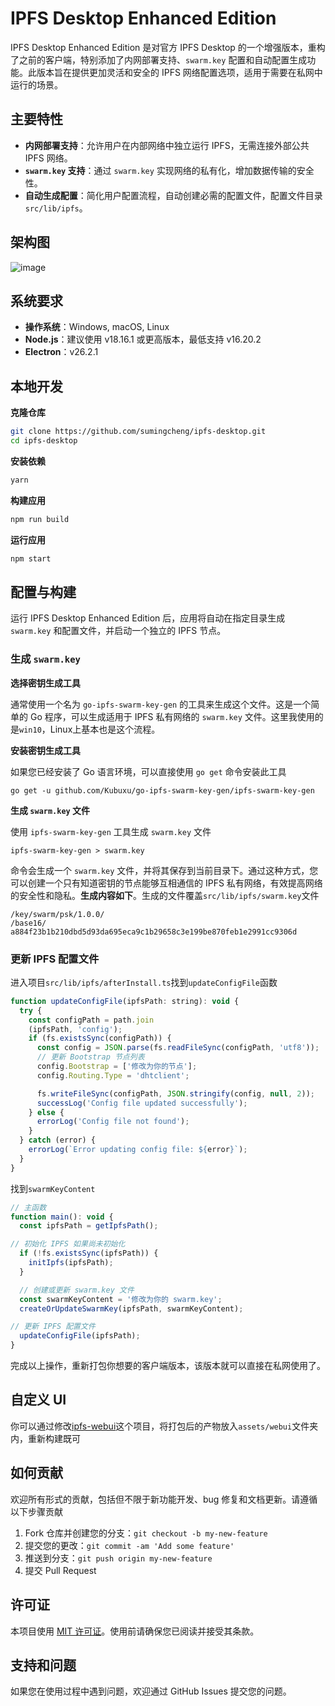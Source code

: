 # IPFS Desktop Enhanced Edition

IPFS Desktop Enhanced Edition 是对官方 IPFS Desktop 的一个增强版本，重构了之前的客户端，特别添加了内网部署支持、`swarm.key` 配置和自动配置生成功能。此版本旨在提供更加灵活和安全的 IPFS 网络配置选项，适用于需要在私网中运行的场景。

## 主要特性

- **内网部署支持**：允许用户在内部网络中独立运行 IPFS，无需连接外部公共 IPFS 网络。
- **`swarm.key` 支持**：通过 `swarm.key` 实现网络的私有化，增加数据传输的安全性。
- **自动生成配置**：简化用户配置流程，自动创建必需的配置文件，配置文件目录`src/lib/ipfs`。

## 架构图

![image](https://github.com/user-attachments/assets/8685e608-6d9e-4824-ada0-77adcb49bdae)


## 系统要求

- **操作系统**：Windows, macOS, Linux
- **Node.js**：建议使用 v18.16.1 或更高版本，最低支持 v16.20.2
- **Electron**：v26.2.1

## 本地开发

**克隆仓库**

```bash
git clone https://github.com/sumingcheng/ipfs-desktop.git
cd ipfs-desktop
```

**安装依赖**

```bash
yarn
```

**构建应用**

```bash
npm run build
```

**运行应用**

```bash
npm start
```

## 配置与构建

运行 IPFS Desktop Enhanced Edition 后，应用将自动在指定目录生成 `swarm.key` 和配置文件，并启动一个独立的 IPFS 节点。

### 生成 `swarm.key`

**选择密钥生成工具**

通常使用一个名为 `go-ipfs-swarm-key-gen` 的工具来生成这个文件。这是一个简单的 Go 程序，可以生成适用于 IPFS 私有网络的 `swarm.key` 文件。这里我使用的是`win10`，Linux上基本也是这个流程。

**安装密钥生成工具**

如果您已经安装了 Go 语言环境，可以直接使用 `go get` 命令安装此工具

```
go get -u github.com/Kubuxu/go-ipfs-swarm-key-gen/ipfs-swarm-key-gen
```

**生成 `swarm.key` 文件**

使用 `ipfs-swarm-key-gen` 工具生成 `swarm.key` 文件

```
ipfs-swarm-key-gen > swarm.key
```

命令会生成一个 `swarm.key` 文件，并将其保存到当前目录下。通过这种方式，您可以创建一个只有知道密钥的节点能够互相通信的 IPFS 私有网络，有效提高网络的安全性和隐私。**生成内容如下**。生成的文件覆盖`src/lib/ipfs/swarm.key`文件

```
/key/swarm/psk/1.0.0/
/base16/
a884f23b1b210dbd5d93da695eca9c1b29658c3e199be870feb1e2991cc9306d
```

### 更新 IPFS 配置文件

进入项目`src/lib/ipfs/afterInstall.ts`找到`updateConfigFile`函数

```js
function updateConfigFile(ipfsPath: string): void {
  try {
    const configPath = path.join
    (ipfsPath, 'config');
    if (fs.existsSync(configPath)) {
      const config = JSON.parse(fs.readFileSync(configPath, 'utf8'));
      // 更新 Bootstrap 节点列表
      config.Bootstrap = ['修改为你的节点'];
      config.Routing.Type = 'dhtclient';

      fs.writeFileSync(configPath, JSON.stringify(config, null, 2));
      successLog('Config file updated successfully');
    } else {
      errorLog('Config file not found');
    }
  } catch (error) {
    errorLog(`Error updating config file: ${error}`);
  }
}
```

找到`swarmKeyContent`

```js
// 主函数
function main(): void {
  const ipfsPath = getIpfsPath();

// 初始化 IPFS 如果尚未初始化
  if (!fs.existsSync(ipfsPath)) {
    initIpfs(ipfsPath);
  }

  // 创建或更新 swarm.key 文件
  const swarmKeyContent = '修改为你的 swarm.key';
  createOrUpdateSwarmKey(ipfsPath, swarmKeyContent);

// 更新 IPFS 配置文件
  updateConfigFile(ipfsPath);
}
```

完成以上操作，重新打包你想要的客户端版本，该版本就可以直接在私网使用了。

## 自定义 UI

你可以通过修改[ipfs-webui](https://github.com/ipfs/ipfs-webui)这个项目，将打包后的产物放入`assets/webui`文件夹内，重新构建既可

## 如何贡献

欢迎所有形式的贡献，包括但不限于新功能开发、bug 修复和文档更新。请遵循以下步骤贡献

1. Fork 仓库并创建您的分支：`git checkout -b my-new-feature`
2. 提交您的更改：`git commit -am 'Add some feature'`
3. 推送到分支：`git push origin my-new-feature`
4. 提交 Pull Request

## 许可证

本项目使用 [MIT 许可证](LICENSE)。使用前请确保您已阅读并接受其条款。

## 支持和问题

如果您在使用过程中遇到问题，欢迎通过 GitHub Issues 提交您的问题。
